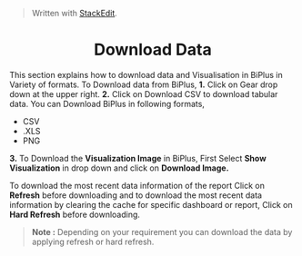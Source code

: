


> Written with [StackEdit](https://stackedit.io/).

<center><h1>Download Data</h1></center>

This section explains how to download data and Visualisation in BiPlus in Variety of formats.
To Download data from BiPlus, 
**1.** Click on Gear drop down at the upper right. 
**2.** Click on Download CSV to download tabular data.
 You can Download BiPlus in following formats,
 - CSV
 - .XLS
-  PNG

**3.**  To Download the **Visualization Image** in BiPlus, First Select **Show Visualization** in drop down and click on **Download Image.**

 To download the most recent data information of the report Click on **Refresh** before downloading and to download the most recent data information by clearing the cache for specific dashboard or report, Click on **Hard Refresh** before downloading. 

> **Note :** Depending on your requirement you can download the data by applying refresh or hard refresh.
<!--stackedit_data:
eyJoaXN0b3J5IjpbNjQwODE5MDQ2LC0xOTg4MzczMzIxLC0xOD
U2MTIyODg2LC05ODg1Mjg2OTksODg3Mjk5ODksNjUzMDQ0NTUz
XX0=
-->